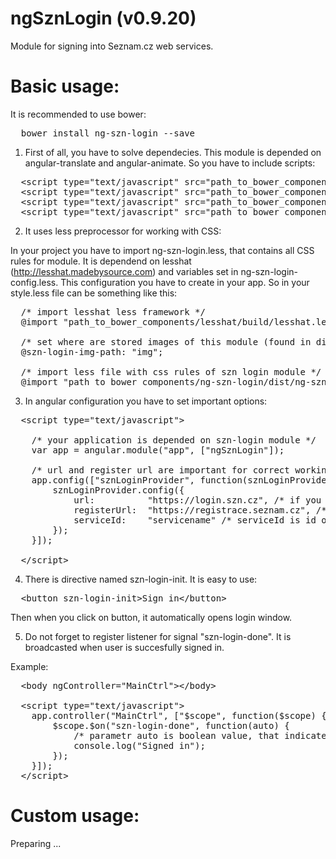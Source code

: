 ngSznLogin (v0.9.20)
==========

Module for signing into Seznam.cz web services.

Basic usage:
===========

It is recommended to use bower:

<pre>
  bower install ng-szn-login --save
</pre>

1) First of all, you have to solve dependecies. This module is depended on angular-translate and angular-animate. So you have to include scripts:

<pre>
  &lt;script type="text/javascript" src="path_to_bower_components/angular/angular.min.js"&gt;&lt;/script&gt;
  &lt;script type="text/javascript" src="path_to_bower_components/angular-translate/angular-translate.min.js"&gt;&lt;/script&gt;
  &lt;script type="text/javascript" src="path_to_bower_components/angular-animate/angular-animate.min.js"&gt;&lt;/script&gt;
  &lt;script type="text/javascript" src="path_to_bower_components/ng-szn-login/dist/ng-szn-login.js"&gt;&lt;/script&gt;
</pre>

2) It uses less preprocessor for working with CSS:

In your project you have to import ng-szn-login.less, that contains all CSS rules for module. It is dependend on lesshat (http://lesshat.madebysource.com) and variables set in ng-szn-login-config.less. This configuration you have to create in your app. So in your style.less file can be something like this:

<pre>
  /* import lesshat less framework */
  @import "path_to_bower_components/lesshat/build/lesshat.less";
  
  /* set where are stored images of this module (found in dist directory) */
  @szn-login-img-path: "img";
  
  /* import less file with css rules of szn login module */
  @import "path_to_bower_components/ng-szn-login/dist/ng-szn-login.less";
</pre>

3) In angular configuration you have to set important options:

<pre>
  &lt;script type="text/javascript"&gt;
    
    /* your application is depended on szn-login module */
    var app = angular.module("app", ["ngSznLogin"]);
    
    /* url and register url are important for correct working, but in case you work with .cz, it is set as default */
    app.config(["sznLoginProvider", function(sznLoginProvider) {
        sznLoginProvider.config({
            url:          "https://login.szn.cz", /* if you want to work with dev machines, you must change this url */
            registerUrl:  "https://registrace.seznam.cz", /* if you want to work with dev machines, you must change this url */
            serviceId:    "servicename" /* serviceId is id of service, where it is used, for example: lide, zbozi, sreality */
        });
    }]);
  
  &lt;/script&gt;
</pre>

4) There is directive named szn-login-init. It is easy to use:

<pre>
  &lt;button szn-login-init&gt;Sign in&lt;/button&gt;
</pre>

Then when you click on button, it automatically opens login window.

5) Do not forget to register listener for signal "szn-login-done". It is broadcasted when user is succesfully signed in.

Example:

<pre>
  &lt;body ngController="MainCtrl"&gt;&lt;/body&gt;
  
  &lt;script type="text/javascript"&gt;
    app.controller("MainCtrl", ["$scope", function($scope) {
        $scope.$on("szn-login-done", function(auto) {
            /* parametr auto is boolean value, that indicates if user was signed by autologin or not */
            console.log("Signed in");
        });
    }]);
  &lt;/script&gt;
</pre>

Custom usage:
===========

Preparing ...
